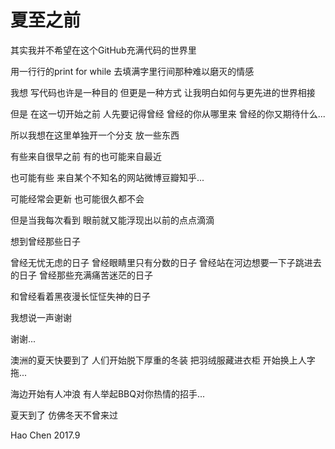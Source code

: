 # 夏至之前


其实我并不希望在这个GitHub充满代码的世界里

用一行行的print for while
去填满字里行间那种难以磨灭的情感

我想 写代码也许是一种目的 但更是一种方式
让我明白如何与更先进的世界相接

但是 在这一切开始之前 人先要记得曾经
曾经的你从哪里来
曾经的你又期待什么...

所以我想在这里单独开一个分支
放一些东西

有些来自很早之前
有的也可能来自最近

也可能有些 来自某个不知名的网站微博豆瓣知乎...

可能经常会更新 
也可能很久都不会

但是当我每次看到 眼前就又能浮现出以前的点点滴滴

想到曾经那些日子

曾经无忧无虑的日子
曾经眼睛里只有分数的日子
曾经站在河边想要一下子跳进去的日子
曾经那些充满痛苦迷茫的日子

和曾经看着黑夜漫长怔怔失神的日子


我想说一声谢谢 

谢谢...






澳洲的夏天快要到了 
人们开始脱下厚重的冬装
把羽绒服藏进衣柜
开始换上人字拖...

海边开始有人冲浪
有人举起BBQ对你热情的招手...

夏天到了
仿佛冬天不曾来过

Hao Chen
2017.9
